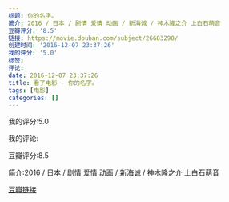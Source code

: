 ```yaml
---
标题: 你的名字。
简介: 2016 / 日本 / 剧情 爱情 动画 / 新海诚 / 神木隆之介 上白石萌音
豆瓣评分: '8.5'
链接: https://movie.douban.com/subject/26683290/
创建时间: '2016-12-07 23:37:26'
我的评分: '5.0'
标签:
评论:
date: 2016-12-07 23:37:26
title: 看了电影 - 你的名字。
tags: [电影]
categories: []
---
```


我的评分:5.0

我的评论:

豆瓣评分:8.5

简介:2016 / 日本 / 剧情 爱情 动画 / 新海诚 / 神木隆之介 上白石萌音

[豆瓣链接](https://movie.douban.com/subject/26683290/)

